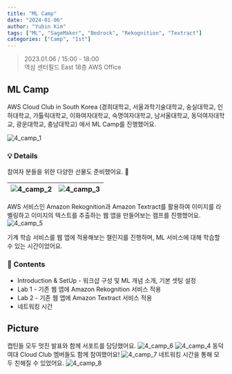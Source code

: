 ```yaml
---
title: "ML Camp"
date: "2024-01-06"
author: "Yubin Kim"
tags: ["ML", "SageMaker", "Bedrock", "Rekognition", "Textract"]
categories: ["Camp", "1st"]
---
```


> 2023.01.06 / 15:00 - 18:00   
역삼 센터필드 East 18층 AWS Office

## ML Camp
AWS Cloud Club in South Korea (경희대학교, 서울과학기술대학교, 숭실대학교, 인하대학교, 가톨릭대학교, 이화여자대학교, 숙명여자대학교, 남서울대학교, 동덕여자대학교, 광운대학교, 충남대학교) 에서 ML Camp를 진행했어요.

![4_camp_1](/4_camp_1.jpg "4_camp_1")


### 💡 Details
참여자 분들을 위한 다양한 선물도 준비했어요. 🎁

![4_camp_2](/4_camp_2.png "4_camp_2") | ![4_camp_3](/4_camp_3.png "4_camp_)3")
---|---|

AWS 서비스인 Amazon Rekognition과 Amazon Textract를 활용하여 이미지를 라벨링하고 이미지의 텍스트를 추출하는 웹 앱을 만들어보는 캠프를 진행했어요.
![4_camp_5](/4_camp_5.jpg "4_camp_5")


기계 학습 서비스를 웹 앱에 적용해보는 챌린지를 진행하며, ML 서비스에 대해 학습할 수 있는 시간이었어요.

### 📆 Contents
- Introduction & SetUp - 워크샵 구성 및 ML 개념 소개, 기본 셋팅 설정
- Lab 1 - 기존 웹 앱에 Amazon Rekognition 서비스 적용
- Lab 2 - 기존 웹 앱에 Amazon Textract 서비스 적용
- 네트워킹 시간


## Picture
캡틴들 모두 멋진 발표와 함께 서포트를 담당했어요.
![4_camp_6](/4_camp_6.jpg "4_camp_6")
![4_camp_4](/4_camp_4.jpg "4_camp_4")
동덕여대 Cloud Club 멤버들도 함께 참여했어요!
![4_camp_7](/4_camp_7.jpg "4_camp_7")
네트워킹 시간을 통해 모두 친해질 수 있었어요.
![4_camp_8](/4_camp_8.jpg "4_camp_8")
